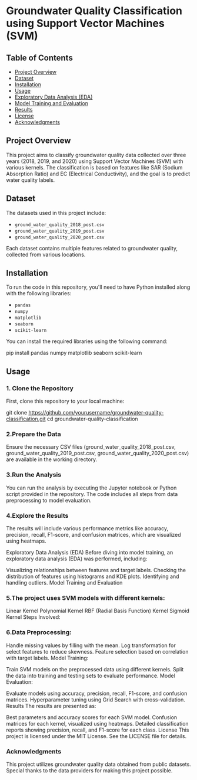 # Groundwater Quality Classification using Support Vector Machines (SVM)

## Table of Contents
- [Project Overview](#project-overview)
- [Dataset](#dataset)
- [Installation](#installation)
- [Usage](#usage)
- [Exploratory Data Analysis (EDA)](#exploratory-data-analysis-eda)
- [Model Training and Evaluation](#model-training-and-evaluation)
- [Results](#results)
- [License](#license)
- [Acknowledgments](#acknowledgments)

## Project Overview

This project aims to classify groundwater quality data collected over three years (2018, 2019, and 2020) using Support Vector Machines (SVM) with various kernels. The classification is based on features like SAR (Sodium Absorption Ratio) and EC (Electrical Conductivity), and the goal is to predict water quality labels.

## Dataset

The datasets used in this project include:
- `ground_water_quality_2018_post.csv`
- `ground_water_quality_2019_post.csv`
- `ground_water_quality_2020_post.csv`

Each dataset contains multiple features related to groundwater quality, collected from various locations.

## Installation

To run the code in this repository, you'll need to have Python installed along with the following libraries:

- `pandas`
- `numpy`
- `matplotlib`
- `seaborn`
- `scikit-learn`

You can install the required libraries using the following command:


 pip install pandas numpy matplotlib seaborn scikit-learn

## Usage

### 1. Clone the Repository
First, clone this repository to your local machine:


git clone https://github.com/yourusername/groundwater-quality-classification.git
cd groundwater-quality-classification

### 2.Prepare the Data

Ensure the necessary CSV files (ground_water_quality_2018_post.csv, ground_water_quality_2019_post.csv, ground_water_quality_2020_post.csv) are available in the working directory.

### 3.Run the Analysis

You can run the analysis by executing the Jupyter notebook or Python script provided in the repository. The code includes all steps from data preprocessing to model evaluation.

### 4.Explore the Results

The results will include various performance metrics like accuracy, precision, recall, F1-score, and confusion matrices, which are visualized using heatmaps.

Exploratory Data Analysis (EDA)
Before diving into model training, an exploratory data analysis (EDA) was performed, including:

Visualizing relationships between features and target labels.
Checking the distribution of features using histograms and KDE plots.
Identifying and handling outliers.
Model Training and Evaluation
### 5.The project uses SVM models with different kernels:

Linear Kernel
Polynomial Kernel
RBF (Radial Basis Function) Kernel
Sigmoid Kernel
Steps Involved:

### 6.Data Preprocessing:

Handle missing values by filling with the mean.
Log transformation for select features to reduce skewness.
Feature selection based on correlation with target labels.
Model Training:

Train SVM models on the preprocessed data using different kernels.
Split the data into training and testing sets to evaluate performance.
Model Evaluation:

Evaluate models using accuracy, precision, recall, F1-score, and confusion matrices.
Hyperparameter tuning using Grid Search with cross-validation.
Results
The results are presented as:

Best parameters and accuracy scores for each SVM model.
Confusion matrices for each kernel, visualized using heatmaps.
Detailed classification reports showing precision, recall, and F1-score for each class.
License
This project is licensed under the MIT License. See the LICENSE file for details.

### Acknowledgments
This project utilizes groundwater quality data obtained from public datasets. Special thanks to the data providers for making this project possible.
